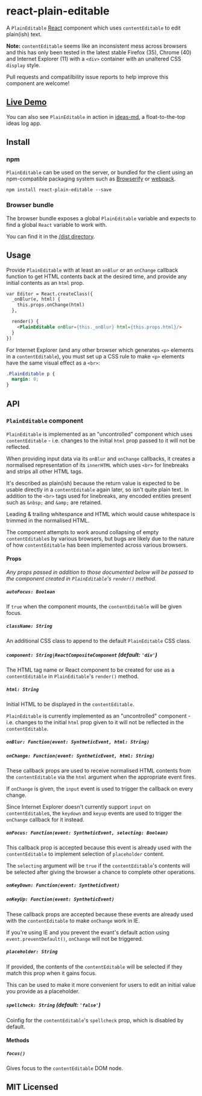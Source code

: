 # react-plain-editable

A `PlainEditable` [React](http://facebook.github.io/react) component which uses
`contentEditable` to edit plain(ish) text.

**Note:** `contentEditable` seems like an inconsistent mess across browsers and
this has only been tested in the latest stable Firefox (35), Chrome (40) and
Internet Explorer (11) with a `<div>` container with an unaltered CSS `display`
style.

Pull requests and compatilbility issue reports to help improve this component
are welcome!

## [Live Demo](http://insin.github.io/react-plain-editable/)

You can also see `PlainEditable` in action in
[ideas-md](http://insin.github.io/ideas-md), a float-to-the-top ideas log app.

## Install

### npm

`PlainEditable` can be used on the server, or bundled for the client using an
npm-compatible packaging system such as [Browserify](http://browserify.org/) or
[webpack](http://webpack.github.io/).

```
npm install react-plain-editable --save
```

### Browser bundle

The browser bundle exposes a global `PlainEditable` variable and expects to find a
global `React` variable to work with.

You can find it in the [/dist directory](https://github.com/insin/react-plain-editable/tree/master/dist).

## Usage

Provide `PlainEditable` with at least an `onBlur` or an `onChange` callback
function to get HTML contents back at the desired time, and provide any initial
contents as an `html` prop.

```html
var Editor = React.createClass({
  _onBlur(e, html) {
    this.props.onChange(html)
  },

  render() {
    <PlainEditable onBlur={this._onBlur} html={this.props.html}/>
  }
})
```

For Internet Explorer (and any other browser which generates `<p>` elements in a
`contentEditable`), you must set up a CSS rule to make `<p>` elements have the
same visual effect as a `<br>`:

```css
.PlainEditable p {
  margin: 0;
}
```

## API

### `PlainEditable` component

`PlainEditable` is implemented as an "uncontrolled" component which uses
`contentEditable` - i.e. changes to the initial `html` prop passed to it will not
be reflected.

When providing input data via its `onBlur` and `onChange` callbacks, it creates
a normalised representation of its `innerHTML` which uses `<br>` for linebreaks
and strips all other HTML tags.

It's described as plain(ish) because the return value is expected to be usable
directly in a `contentEditable` again later, so isn't quite plain text. In
addition to the `<br>` tags used for linebreaks, any encoded entities present
such as `&nbsp;` and `&amp;` are retained.

Leading & trailing whitespance and HTML which would cause whitespace is trimmed
in the normalised HTML.

The component attempts to work around collapsing of empty `contentEditable`s by
various browsers, but bugs are likely due to the nature of how `contentEditable`
has been implemented across various browsers.

#### Props

*Any props passed in addition to those documented below will be passed to the
component created in `PlainEditable`'s `render()` method.*

##### `autoFocus: Boolean`

If `true` when the component mounts, the `contentEditable` will be given focus.

##### `className: String`

An additional CSS class to append to the default `PlainEditable` CSS class.

##### `component: String|ReactCompositeComponent` (default: `'div'`)

The HTML tag name or React component to be created for use as a
`contentEditable` in `PlainEditable`'s `render()` method.

##### `html: String`

Initial HTML to be displayed in the `contentEditable`.

`PlainEditable` is currently implemented as an "uncontrolled" component - i.e.
changes to the initial `html` prop given to it will not be reflected in the
`contentEditable`.

##### `onBlur: Function(event: SyntheticEvent, html: String)`
##### `onChange: Function(event: SyntheticEvent, html: String)`

These callback props are used to receive normalised HTML contents from the
`contentEditable` via the `html` argument when the appropriate event fires.

If `onChange` is given, the `input` event is used to trigger the callback on
every change.

Since Internet Explorer doesn't currently support `input` on `contentEditable`s,
the `keydown` and `keyup` events are used to trigger the `onChange` callback for
it instead.

##### `onFocus: Function(event: SyntheticEvent, selecting: Boolean)`

This callback prop is accepted because this event is already used with the
`contentEditable` to implement selection of `placeholder` content.

The `selecting` argument will be `true` if the `contentEditable`'s contents will
be selected after giving the browser a chance to complete other operations.

##### `onKeyDown: Function(event: SyntheticEvent)`
##### `onKeyUp: Function(event: SyntheticEvent)`

These callback props are accepted because these events are already used with the
`contentEditable` to make `onChange` work in IE.

If you're using IE and you prevent the evant's default action using
`event.preventDefault()`, `onChange` will not be triggered.

##### `placeholder: String`

If provided, the contents of the `contentEditable` will be selected if they
match this prop when it gains focus.

This can be used to make it more convenient for users to edit an initial value
you provide as a placeholder.

##### `spellcheck: String` (default: `'false'`)

Coinfig for the `contentEditable`'s `spellcheck` prop, which is disabled by
default.

#### Methods

##### `focus()`

Gives focus to the `contentEditable` DOM node.

## MIT Licensed